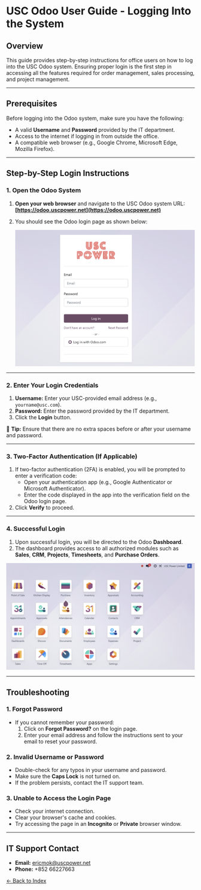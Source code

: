 # USC Odoo User Guide - Logging Into the System  

## Overview  
This guide provides step-by-step instructions for office users on how to log into the USC Odoo system. Ensuring proper login is the first step in accessing all the features required for order management, sales processing, and project management.

---

## Prerequisites  
Before logging into the Odoo system, make sure you have the following:  

- A valid **Username** and **Password** provided by the IT department.  
- Access to the internet if logging in from outside the office.  
- A compatible web browser (e.g., Google Chrome, Microsoft Edge, Mozilla Firefox).  

---

## Step-by-Step Login Instructions  

### 1. Open the Odoo System  

1. **Open your web browser** and navigate to the USC Odoo system URL:  
   **[https://odoo.uscpower.net](https://odoo.uscpower.net)**  

2. You should see the Odoo login page as shown below:  

   ![Odoo Login Page](login_page_screenshot.png)  

---

### 2. Enter Your Login Credentials  

1. **Username:** Enter your USC-provided email address (e.g., `yourname@usc.com`).  
2. **Password:** Enter the password provided by the IT department.  
3. Click the **Login** button.  

📌 **Tip:** Ensure that there are no extra spaces before or after your username and password.  

---

### 3. Two-Factor Authentication (If Applicable)  

1. If two-factor authentication (2FA) is enabled, you will be prompted to enter a verification code:  
   - Open your authentication app (e.g., Google Authenticator or Microsoft Authenticator).  
   - Enter the code displayed in the app into the verification field on the Odoo login page.  
2. Click **Verify** to proceed.  

---

### 4. Successful Login  

1. Upon successful login, you will be directed to the Odoo **Dashboard**.  
2. The dashboard provides access to all authorized modules such as **Sales**, **CRM**, **Projects**, **Timesheets**, and **Purchase Orders**.  

![dashboard](./dashboard.png)

---

## Troubleshooting  

### 1. Forgot Password  

- If you cannot remember your password:  
  1. Click on **Forgot Password?** on the login page.  
  2. Enter your email address and follow the instructions sent to your email to reset your password.  

### 2. Invalid Username or Password  

- Double-check for any typos in your username and password.  
- Make sure the **Caps Lock** is not turned on.  
- If the problem persists, contact the IT support team.  

### 3. Unable to Access the Login Page  

- Check your internet connection.  
- Clear your browser's cache and cookies.  
- Try accessing the page in an **Incognito** or **Private** browser window.  

---

## IT Support Contact  

- **Email:** [ericmok@uscpower.net](mailto:ericmok@uscpower.net)  
- **Phone:** +852 66227663  


[<- Back to Index](../../../index.md)